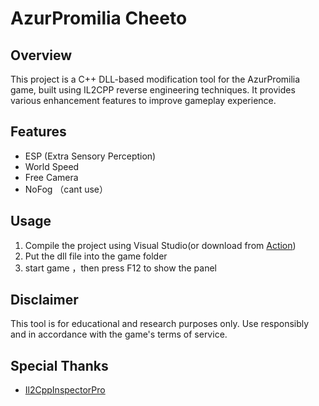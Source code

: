 # AzurPromilia Cheeto

## Overview

This project is a C++ DLL-based modification tool for the AzurPromilia game, built using IL2CPP reverse engineering techniques. It provides various enhancement features to improve gameplay experience.

## Features

* ESP (Extra Sensory Perception)
* World Speed
* Free Camera
* NoFog （cant use）



## Usage

1. Compile the project using Visual Studio(or download from [Action](https://bgithub.xyz/Gktwo/AP-Cheeto-new/actions))
2. Put the dll file into the game folder
3. start game ，then press F12 to show the panel



## Disclaimer

This tool is for educational and research purposes only. Use responsibly and in accordance with the game's terms of service.

## Special Thanks

* [Il2CppInspectorPro](https://github.com/jadis0x/Il2CppInspectorPro)
